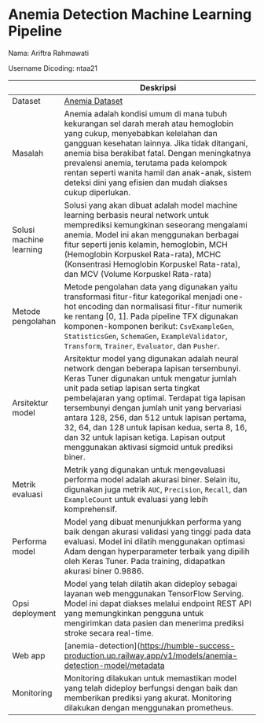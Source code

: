 
# Anemia Detection Machine Learning Pipeline

Nama: Ariftra Rahmawati

Username Dicoding: ntaa21

| | Deskripsi |
| ----------- | ----------- |
| Dataset | [Anemia Dataset](https://www.kaggle.com/datasets/biswaranjanrao/anemia-dataset) |
| Masalah | Anemia adalah kondisi umum di mana tubuh kekurangan sel darah merah atau hemoglobin yang cukup, menyebabkan kelelahan dan gangguan kesehatan lainnya. Jika tidak ditangani, anemia bisa berakibat fatal. Dengan meningkatnya prevalensi anemia, terutama pada kelompok rentan seperti wanita hamil dan anak-anak, sistem deteksi dini yang efisien dan mudah diakses cukup diperlukan. |
| Solusi machine learning | Solusi yang akan dibuat adalah model machine learning berbasis neural network untuk memprediksi kemungkinan seseorang mengalami anemia. Model ini akan menggunakan berbagai fitur seperti jenis kelamin, hemoglobin, MCH (Hemoglobin Korpuskel Rata-rata), MCHC (Konsentrasi Hemoglobin Korpuskel Rata-rata), dan MCV (Volume Korpuskel Rata-rata)|
| Metode pengolahan | Metode pengolahan data yang digunakan yaitu transformasi fitur-fitur kategorikal menjadi one-hot encoding dan normalisasi fitur-fitur numerik ke rentang [0, 1]. Pada pipeline TFX digunakan komponen-komponen berikut: `CsvExampleGen`, `StatisticsGen`, `SchemaGen`, `ExampleValidator`, `Transform`, `Trainer`, `Evaluator`, dan `Pusher`. |
| Arsitektur model | Arsitektur model yang digunakan adalah neural network dengan beberapa lapisan tersembunyi. Keras Tuner digunakan untuk mengatur jumlah unit pada setiap lapisan serta tingkat pembelajaran yang optimal. Terdapat tiga lapisan tersembunyi dengan jumlah unit yang bervariasi antara 128, 256, dan 512 untuk lapisan pertama, 32, 64, dan 128 untuk lapisan kedua, serta 8, 16, dan 32 untuk lapisan ketiga. Lapisan output menggunakan aktivasi sigmoid untuk prediksi biner. |
| Metrik evaluasi | Metrik yang digunakan untuk mengevaluasi performa model adalah akurasi biner. Selain itu, digunakan juga metrik `AUC`, `Precision`, `Recall`, dan `ExampleCount` untuk evaluasi yang lebih komprehensif.|
| Performa model | Model yang dibuat menunjukkan performa yang baik dengan akurasi validasi yang tinggi pada data evaluasi. Model ini dilatih menggunakan optimasi Adam dengan hyperparameter terbaik yang dipilih oleh Keras Tuner. Pada training, didapatkan akurasi biner 0.9886. |
| Opsi deployment | Model yang telah dilatih akan dideploy sebagai layanan web menggunakan TensorFlow Serving. Model ini dapat diakses melalui endpoint REST API yang memungkinkan pengguna untuk mengirimkan data pasien dan menerima prediksi stroke secara real-time. |
| Web app | [anemia-detection](https://humble-success-production.up.railway.app/v1/models/anemia-detection-model/metadata |
| Monitoring | Monitoring dilakukan untuk memastikan model yang telah dideploy berfungsi dengan baik dan memberikan prediksi yang akurat. Monitoring dilakukan dengan menggunakan prometheus. |
